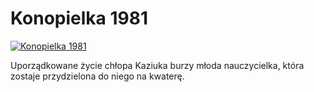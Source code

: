 Konopielka 1981 
=============
[![Konopielka 1981 ](http://vidos.pl/images/player.gif)](http://vidos.pl/konopielka-1981)

 Uporządkowane życie chłopa Kaziuka burzy młoda nauczycielka, która zostaje przydzielona do niego na kwaterę.
